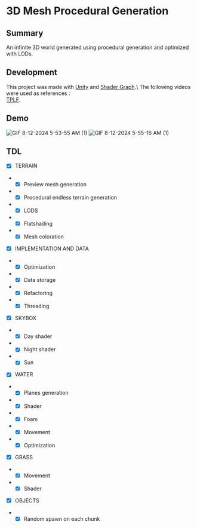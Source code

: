 # 3D Mesh Procedural Generation
## Summary

An infinite 3D world generated using procedural generation and optimized with LODs.

## Development

This project was made with [Unity](https://unity.com/fr) and [Shader Graph](https://unity.com/fr/features/shader-graph).\ 
The following videos were used as references :\
[TPLF](https://www.youtube.com/playlist?list=PL4wvE9SgBKlfxsV1upO26FrRNoomVuikC).

## Demo

![GIF 8-12-2024 5-53-55 AM (1)](https://github.com/user-attachments/assets/b8a0f139-4bae-4241-9af2-5c6cfeefb565)
![GIF 8-12-2024 5-55-16 AM (1)](https://github.com/user-attachments/assets/74327b31-4b16-4711-a158-0c04b4c6977f)

## TDL

- [x] TERRAIN
- - [x] Preview mesh generation
- - [x] Procedural endless terrain generation
- - [x] LODS
- - [x] Flatshading
- - [x] Mesh coloration

- [x] IMPLEMENTATION AND DATA
- - [x] Optimization
- - [x] Data storage
- - [x] Refactoring
- - [x] Threading

- [x] SKYBOX
- - [x] Day shader
- - [x] Night shader
- - [x] Sun

- [x] WATER
- - [x] Planes generation
- - [x] Shader
- - [x] Foam
- - [x] Movement
- - [x] Optimization

- [x] GRASS
- - [x] Movement
- - [x] Shader

- [x] OBJECTS
- - [x] Random spawn on each chunk
